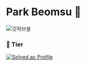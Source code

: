 # Park Beomsu 🐷

<!--
**ssafypark/ssafypark** is a ✨ _special_ ✨ repository because its `README.md` (this file) appears on your GitHub profile.

Here are some ideas to get you started:

- 🔭 I’m currently working on ...
- 🌱 I’m currently learning ...
- 👯 I’m looking to collaborate on ...
- 🤔 I’m looking for help with ...
- 💬 Ask me about ...
- 📫 How to reach me: ...
- 😄 Pronouns: ...
- ⚡ Fun fact: ...
-->
![깃허브용](https://user-images.githubusercontent.com/99133426/209479683-5f09315b-0e47-4626-b6a4-d137f1fa553e.png)
### 🥇 Tier  
[![Solved.ac Profile](http://mazassumnida.wtf/api/v2/generate_badge?boj=pbsu1213)](https://solved.ac/pbsu1213/)
